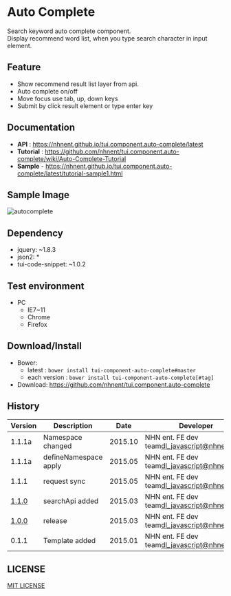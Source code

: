 Auto Complete
===============
Search keyword auto complete component.<br>
Display recommend word list, when you type search character in input element.

## Feature
* Show recommend result list layer from api.
* Auto complete on/off
* Move focus use tab, up, down keys
* Submit by click result element or type enter key

## Documentation
* **API** : https://nhnent.github.io/tui.component.auto-complete/latest
* **Tutorial** : https://github.com/nhnent/tui.component.auto-complete/wiki/Auto-Complete-Tutorial
* **Sample** - https://nhnent.github.io/tui.component.auto-complete/latest/tutorial-sample1.html


## Sample Image
![autocomplete](https://cloud.githubusercontent.com/assets/11814228/8348687/f73f696c-1b50-11e5-88a4-d503fd1c05b6.png)

## Dependency
* jquery: ~1.8.3
* json2: *
* tui-code-snippet: ~1.0.2

## Test environment
* PC
	* IE7~11
	* Chrome
	* Firefox


## Download/Install
* Bower:
   * latest : `bower install tui-component-auto-complete#master`
   * each version : `bower install tui-component-auto-complete[#tag]`
* Download: https://github.com/nhnent/tui.component.auto-complete

## History
| Version | Description | Date | Developer |
| ---- | ---- | ---- | ---- |
| 1.1.1a | Namespace changed | 2015.10 | NHN ent. FE dev team<dl_javascript@nhnent.com> | 
| 1.1.1a | defineNamespace apply | 2015.05 | NHN ent. FE dev team<dl_javascript@nhnent.com> |
| 1.1.1 | request sync | 2015.05 |  NHN ent. FE dev team<dl_javascript@nhnent.com> |
| <a href="https://nhnent.github.io/tui.component.auto-complete/1.1.0">1.1.0</a> | searchApi added | 2015.03 |  NHN ent. FE dev team<dl_javascript@nhnent.com> |
| <a href="https://nhnent.github.io/tui.component.auto-complete/1.1.0">1.0.0</a> | release | 2015.03 |  NHN ent. FE dev team<dl_javascript@nhnent.com> |
| 0.1.1 | Template added | 2015.01 | NHN ent. FE dev team<dl_javascript@nhnent.com> |


## LICENSE
[MIT LICENSE](LICENSE)
